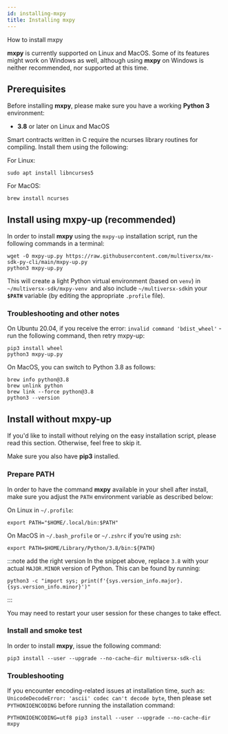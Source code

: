 ```yaml
---
id: installing-mxpy
title: Installing mxpy
---
```


[comment]: # (mx-context)

How to install mxpy

**mxpy** is currently supported on Linux and MacOS. Some of its features might work on Windows as well, although using **mxpy** on Windows is neither recommended, nor supported at this time.

[comment]: # (mx-context)

## **Prerequisites**

Before installing **mxpy**, please make sure you have a working **Python 3** environment:

- **3.8** or later on Linux and MacOS

Smart contracts written in C require the ncurses library routines for compiling. Install them using the following:

For Linux:
```
sudo apt install libncurses5
```
For MacOS:
```
brew install ncurses
```

[comment]: # (mx-context)

## **Install using mxpy-up (recommended)**

In order to install **mxpy** using the `mxpy-up` installation script, run the following commands in a terminal:

```
wget -O mxpy-up.py https://raw.githubusercontent.com/multiversx/mx-sdk-py-cli/main/mxpy-up.py
python3 mxpy-up.py
```

This will create a light Python virtual environment (based on `venv`) in `~/multiversx-sdk/mxpy-venv `and also include `~/multiversx-sdk`in your **`$PATH`** variable (by editing the appropriate `.profile` file).

[comment]: # (mx-context)

### **Troubleshooting and other notes**

On Ubuntu 20.04, if you receive the error: `invalid command 'bdist_wheel'` - run the following command, then retry mxpy-up:

```
pip3 install wheel
python3 mxpy-up.py
```

On MacOS, you can switch to Python 3.8 as follows:

```
brew info python@3.8
brew unlink python
brew link --force python@3.8
python3 --version
```

[comment]: # (mx-context)

## **Install without mxpy-up**

If you'd like to install without relying on the easy installation script, please read this section. Otherwise, feel free to skip it.

Make sure you also have **pip3** installed.

[comment]: # (mx-context)

### **Prepare PATH**

In order to have the command **mxpy** available in your shell after install, make sure you adjust the `PATH` environment variable as described below:

On Linux in `~/.profile`:

```
export PATH="$HOME/.local/bin:$PATH"
```

On MacOS in `~/.bash_profile` or `~/.zshrc` if you’re using `zsh`:

```
export PATH=$HOME/Library/Python/3.8/bin:${PATH}
```

:::note add the right version
In the snippet above, replace `3.8` with your actual `MAJOR.MINOR` version of Python. This can be found by running:

```
python3 -c "import sys; print(f'{sys.version_info.major}.{sys.version_info.minor}')"
```

:::

You may need to restart your user session for these changes to take effect.

[comment]: # (mx-context)

### **Install and smoke test**

In order to install **mxpy**, issue the following command:

```
pip3 install --user --upgrade --no-cache-dir multiversx-sdk-cli
```

[comment]: # (mx-context)

### **Troubleshooting**

If you encounter encoding-related issues at installation time, such as: `UnicodeDecodeError: 'ascii' codec can't decode byte`, then please set `PYTHONIOENCODING` before running the installation command:

```
PYTHONIOENCODING=utf8 pip3 install --user --upgrade --no-cache-dir mxpy
```
